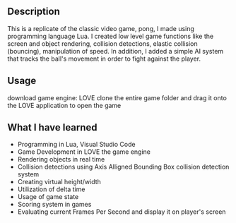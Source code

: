 ## Description
This is a replicate of the classic video game, pong, I made using programming language Lua.
I created low level game functions like the screen and object rendering, collision detections, elastic collision (bouncing), manipulation of speed.
In addition, I added a simple AI system that tracks the ball's movement in order to fight against the player.

## Usage
download game engine: LOVE
clone the entire game folder and drag it onto the LOVE application to open the game

## What I have learned
* Programming in Lua, Visual Studio Code
* Game Development in LOVE the game engine
* Rendering objects in real time
* Collision detections using Axis Alligned Bounding Box collision detection system
* Creating virtual height/width
* Utilization of delta time
* Usage of game state
* Scoring system in games
* Evaluating current Frames Per Second and display it on player's screen
